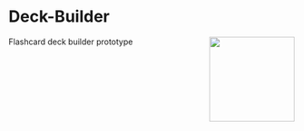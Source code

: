 # Deck-Builder

<img src="https://content.screencast.com/users/chadananda/folders/Jing/media/6f36722b-0bf7-441d-a836-b8f2db1ef422/00003028.png" align="right" width="150"/>

Flashcard deck builder prototype